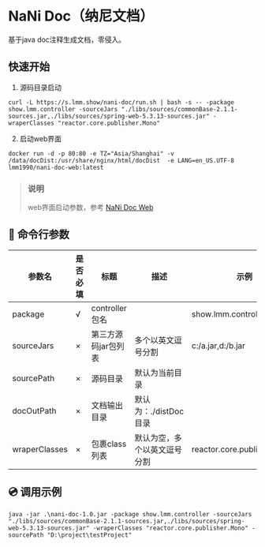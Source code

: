 # NaNi Doc（纳尼文档）

基于java doc注释生成文档，零侵入。

## 快速开始

1. 源码目录启动

```shell
curl -L https://s.lmm.show/nani-doc/run.sh | bash -s -- -package show.lmm.controller -sourceJars "./libs/sources/commonBase-2.1.1-sources.jar,./libs/sources/spring-web-5.3.13-sources.jar" -wraperClasses "reactor.core.publisher.Mono"
```
2. 启动web界面

```shell
docker run -d -p 80:80 -e TZ="Asia/Shanghai" -v /data/docDist:/usr/share/nginx/html/docDist  -e LANG=en_US.UTF-8  lmm1990/nani-doc-web:latest
```

> ### 说明
> web界面启动参数，参考 [NaNi Doc Web](./?nani-doc-web)
 

## 📖 命令行参数

| 参数名           | 是否必填 | 标题           | 描述               | 示例                          |
|---------------|------|--------------|------------------|-----------------------------|
| package       | √    | controller包名 |                  | show.lmm.controller         |
| sourceJars    | ×    | 第三方源码jar包列表  | 多个以英文逗号分割        | c:/a.jar,d:/b.jar           |
| sourcePath    | ×    | 源码目录         | 默认为当前目录          |                             |
| docOutPath    | ×    | 文档输出目录       | 默认为：./distDoc 目录 |                             |
| wraperClasses | ×    | 包裹class列表    | 默认为空，多个以英文逗号分割   | reactor.core.publisher.Mono |

## 💿 调用示例

```shell
java -jar .\nani-doc-1.0.jar -package show.lmm.controller -sourceJars "./libs/sources/commonBase-2.1.1-sources.jar,./libs/sources/spring-web-5.3.13-sources.jar" -wraperClasses "reactor.core.publisher.Mono" -sourcePath "D:\project\testProject"
```
